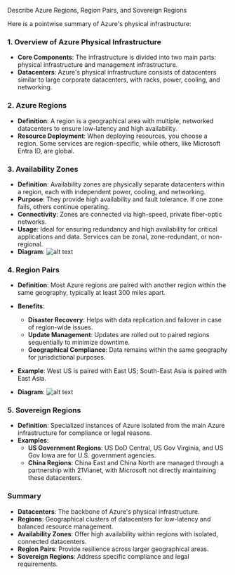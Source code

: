 Describe Azure Regions, Region Pairs, and Sovereign Regions

Here is a pointwise summary of Azure's physical infrastructure:

### **1. Overview of Azure Physical Infrastructure**
- **Core Components**: The infrastructure is divided into two main parts: physical infrastructure and management infrastructure.
- **Datacenters**: Azure's physical infrastructure consists of datacenters similar to large corporate datacenters, with racks, power, cooling, and networking.

### **2. Azure Regions**
- **Definition**: A region is a geographical area with multiple, networked datacenters to ensure low-latency and high availability.
- **Resource Deployment**: When deploying resources, you choose a region. Some services are region-specific, while others, like Microsoft Entra ID, are global.

### **3. Availability Zones**
- **Definition**: Availability zones are physically separate datacenters within a region, each with independent power, cooling, and networking.
- **Purpose**: They provide high availability and fault tolerance. If one zone fails, others continue operating.
- **Connectivity**: Zones are connected via high-speed, private fiber-optic networks.
- **Usage**: Ideal for ensuring redundancy and high availability for critical applications and data. Services can be zonal, zone-redundant, or non-regional.
- **Diagram**: ![alt text](https://learn.microsoft.com/en-in/training/wwl-azure/describe-core-architectural-components-of-azure/media/availability-zones-c22f95a3.png)

### **4. Region Pairs**
- **Definition**: Most Azure regions are paired with another region within the same geography, typically at least 300 miles apart.
- **Benefits**:
  - **Disaster Recovery**: Helps with data replication and failover in case of region-wide issues.
  - **Update Management**: Updates are rolled out to paired regions sequentially to minimize downtime.
  - **Geographical Compliance**: Data remains within the same geography for jurisdictional purposes.
- **Example**: West US is paired with East US; South-East Asia is paired with East Asia.

- **Diagram**: ![alt text](https://learn.microsoft.com/en-in/training/wwl-azure/describe-core-architectural-components-of-azure/media/region-pairs-7c495a33.png)

### **5. Sovereign Regions**
- **Definition**: Specialized instances of Azure isolated from the main Azure infrastructure for compliance or legal reasons.
- **Examples**:
  - **US Government Regions**: US DoD Central, US Gov Virginia, and US Gov Iowa are for U.S. government agencies.
  - **China Regions**: China East and China North are managed through a partnership with 21Vianet, with Microsoft not directly maintaining these datacenters.

### **Summary**
- **Datacenters**: The backbone of Azure's physical infrastructure.
- **Regions**: Geographical clusters of datacenters for low-latency and balanced resource management.
- **Availability Zones**: Offer high availability within regions with isolated, connected datacenters.
- **Region Pairs**: Provide resilience across larger geographical areas.
- **Sovereign Regions**: Address specific compliance and legal requirements.


